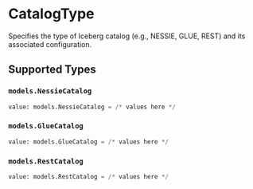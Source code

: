 # CatalogType

Specifies the type of Iceberg catalog (e.g., NESSIE, GLUE, REST) and its associated configuration.


## Supported Types

### `models.NessieCatalog`

```python
value: models.NessieCatalog = /* values here */
```

### `models.GlueCatalog`

```python
value: models.GlueCatalog = /* values here */
```

### `models.RestCatalog`

```python
value: models.RestCatalog = /* values here */
```

